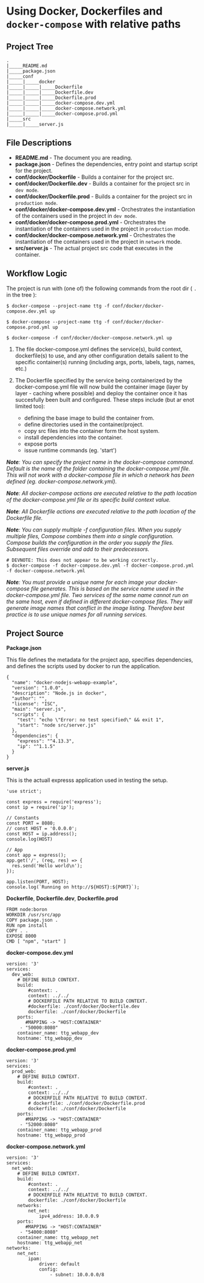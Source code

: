 # Using Docker, Dockerfiles and ```docker-compose``` with relative paths

## Project Tree

```
.
|_____README.md
|_____package.json
|_____conf
|_____|_____docker
|_____|_____|_____Dockerfile
|_____|_____|_____Dockerfile.dev
|_____|_____|_____Dockerfile.prod
|_____|_____|_____docker-compose.dev.yml
|_____|_____|_____docker-compose.network.yml
|_____|_____|_____docker-compose.prod.yml
|_____src
|_____|_____server.js
```

## File Descriptions

- __README.md__ - The document you are reading.
- __package.json__ - Defines the dependencies, entry point and startup script for the project.
- __conf/docker/Dockerfile__ - Builds a container for the project src.
- __conf/docker/Dockerfile.dev__ - Builds a container for the project src in ```dev mode```.
- __conf/docker/Dockerfile.prod__ - Builds a container for the project src in ```production mode```.
- __conf/docker/docker-compose.dev.yml__ - Orchestrates the instantiation of the containers used in the project in ```dev mode```.
- __conf/docker/docker-compose.prod.yml__ - Orchestrates the instantiation of the containers used in the project in ```production``` mode.
- __conf/docker/docker-compose.network.yml__ - Orchestrates the instantiation of the containers used in the project in ```network``` mode.
- __src/server.js__ - The actual project src code that executes in the container.

## Workflow Logic

The project is run with (one of) the following commands from the root dir ( ```.``` in the tree ):
```
$ docker-compose --project-name ttg -f conf/docker/docker-compose.dev.yml up

$ docker-compose --project-name ttg -f conf/docker/docker-compose.prod.yml up

$ docker-compose -f conf/docker/docker-compose.network.yml up
```

1) The file docker-compose.yml defines the service(s), build context, dockerfile(s) to use, and any other configuration details salient to the specific container(s) running (including args, ports, labels, tags, names, etc.)

1) The Dockerfile specified by the service being containerized by the docker-compose.yml file will now build the container image (layer by layer - caching where possible) and deploy the container once it has succesfully been built and configured. These steps include (but ar enot limited too):
    - defining the base image to build the container from.
    - define directories used in the container/project.
    - copy src files into the container form the host system.
    - install dependencies into the container.
    - expose ports
    - issue runtime commands (eg. 'start')

*__Note__: You can specify the project name in the docker-compose command. Default is the name of the folder containing the docker-compose.yml file. This will not work with a docker-compose file in which a network has been defined (eg. docker-compose.network.yml).*

*__Note__: All docker-compose actions are executed relative to the path location of the docker-compose.yml file or its specific build context value.*

*__Note__: All Dockerfile actions are executed relative to the path location of the Dockerfile file.*

*__Note__: You can supply multiple -f configuration files. When you supply multiple files, Compose combines them into a single configuration. Compose builds the configuration in the order you supply the files. Subsequent files override and add to their predecessors.*

```
# DEVNOTE: This does not appear to be working correctly.
$ docker-compose -f docker-compose.dev.yml -f docker-compose.prod.yml -f docker-compose.network.yml
```

*__Note__: You must provide a unique name for each image your docker-compose file generates. This is based on the service name used in the docker-compose.yml file. Two services of the same name cannot run on the same host, even if defined in different docker-compose files. They will generate image names that conflict in the image listing. Therefore best practice is to use unique names for all running services.*

## Project Source

__Package.json__

This file defines the metadata for the project app, specifies dependencies, and defines the scripts used by docker to run the application.

```
{
  "name": "docker-nodejs-webapp-example",
  "version": "1.0.0",
  "description": "Node.js in docker",
  "author": "",
  "license": "ISC",
  "main": "server.js",
  "scripts": {
    "test": "echo \"Error: no test specified\" && exit 1",
    "start": "node src/server.js"
  },
  "dependencies": {
    "express": "^4.13.3",
    "ip": "^1.1.5"
  }
}
```

__server.js__

This is the actuall expresss application used in testing the setup.

```
'use strict';

const express = require('express');
const ip = require('ip');

// Constants
const PORT = 8080;
// const HOST = '0.0.0.0';
const HOST = ip.address();
console.log(HOST)

// App
const app = express();
app.get('/', (req, res) => {
  res.send('Hello world\n');
});

app.listen(PORT, HOST);
console.log(`Running on http://${HOST}:${PORT}`);
```

__Dockerfile__, __Dockerfile.dev__, __Dockerfile.prod__

```
FROM node:boron
WORKDIR /usr/src/app
COPY package.json .
RUN npm install
COPY . .
EXPOSE 8000
CMD [ "npm", "start" ]
```

__docker-compose.dev.yml__

```
version: '3'
services:
  dev_web:
    # DEFINE BUILD CONTEXT.
    build:
        #context: .
        context: ../../
        # DOCKERFILE PATH RELATIVE TO BUILD CONTEXT.
        #dockerfile: ./conf/docker/Dockerfile.dev
        dockerfile: ./conf/docker/Dockerfile
    ports:
       #MAPPING -> "HOST:CONTAINER"
     - "50000:8080"
    container_name: ttg_webapp_dev
    hostname: ttg_webapp_dev
```

__docker-compose.prod.yml__

```
version: '3'
services:
  prod_web:
    # DEFINE BUILD CONTEXT.
    build:
        #context: .
        context: ../../
        # DOCKERFILE PATH RELATIVE TO BUILD CONTEXT.
        # dockerfile: ./conf/docker/Dockerfile.prod
        dockerfile: ./conf/docker/Dockerfile
    ports:
       #MAPPING -> "HOST:CONTAINER"
     - "52000:8080"
    container_name: ttg_webapp_prod
    hostname: ttg_webapp_prod
```

__docker-compose.network.yml__

```
version: '3'
services:
  net_web:
    # DEFINE BUILD CONTEXT.
    build:
        #context: .
        context: ../../
        # DOCKERFILE PATH RELATIVE TO BUILD CONTEXT.
        dockerfile: ./conf/docker/Dockerfile
    networks:
        net_net:
            ipv4_address: 10.0.0.9
    ports:
       #MAPPING -> "HOST:CONTAINER"
     - "54000:8080"
    container_name: ttg_webapp_net
    hostname: ttg_webapp_net
networks:
    net_net:
        ipam:
            driver: default
            config:
                - subnet: 10.0.0.0/8
```
